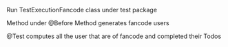 Run TestExecutionFancode class under test package


Method under @Before Method generates fancode users


@Test computes all the user that are of fancode and completed their Todos
